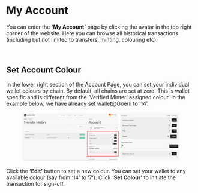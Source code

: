 # My Account

You can enter the **‘My Account’** page by clicking the avatar in the top right corner of the website. Here you can browse all historical transactions (including but not limited to transfers, minting, colouring etc).

<figure><img src="https://lh7-us.googleusercontent.com/pdiilEkkNPv1bo86wpmHwQQ-CDlTT5UtRryXvjPrGfRK-Aj9ccK05dn-r3FucpPfbXYylzW4bfYvRFDk0VG72ooT-r0l0HvFfIIzGb1mE0Fneq-iCOHhDxtDRRJyPyDjcq0VUzt5gPa3z82QuKBf6Jo" alt=""><figcaption></figcaption></figure>

## Set Account Colour

In the lower right section of the Account Page, you can set your individual wallet colours by chain. By default, all chains are set at zero. This is wallet specific and is different from the ‘Verified Minter’ assigned colour. In the example below, we have already set wallet@Goerli to ‘14’.

<figure><img src="../../.gitbook/assets/image (6) (1) (1).png" alt=""><figcaption></figcaption></figure>

Click the **‘Edit’** button to set a new colour. You can set your wallet to any available colour (say from ‘14’ to ‘7’). Click **‘Set Colour’** to initiate the transaction for sign-off.

<figure><img src="https://lh7-us.googleusercontent.com/0ON_kQsRaAlaREhP2QPNtVTAnnKkgxSMlDpWH3LE1Gc3wiMLWdcRT6RdpGwxDuGRqqoBgoR4kzveWqcSTpjCIl7BViygjXIk5tx-EoDPoPtynDBsTYO2izPlAJKrJ_93rrOx4qqSyHq2mcKZJnBmMh4" alt=""><figcaption></figcaption></figure>
